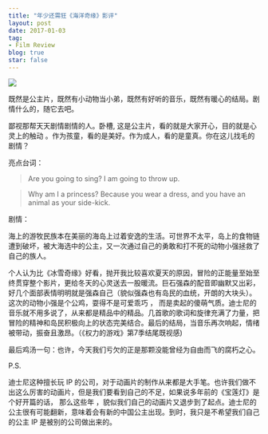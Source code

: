 ```yaml
---
title: "年少还需狂《海洋奇缘》影评"
layout: post
date: 2017-01-03
tag:
- Film Review
blog: true
star: false
---
```


<img src="{{site.url}}/assets/images/Moana.jpg" style="display:block; margin:0 auto;" />

既然是公主片，既然有小动物当小弟，既然有好听的音乐，既然有暖心的结局。剧情什么的，随它去吧。

鄙视那帮天天剧情剧情的人。卧槽, 这是公主片，看的就是大家开心，目的就是心灵上的触动 。作为孩童，看的是美好。作为成人，看的是童真。你在这儿找毛的剧情？

亮点台词：

> Are you going to sing? I am going to throw up.

> Why am I a princess? Because you wear a dress, and you have an animal as your side-kick.

剧情：

海上的游牧民族本在美丽的海岛上过着安逸的生活。可世界不太平，岛上的食物链遭到破坏，被大海选中的公主，又一次通过自己的勇敢和打不死的动物小强拯救了自己的族人。

个人认为比《冰雪奇缘》好看，抛开我比较喜欢夏天的原因，冒险的正能量至始至终贯穿整个影片，更给冬天的心灵送去一股暖流。巨石强森的配音即幽默又出彩，好几个面部表情明明就是强森自己（貌似强森也有岛民的血统，开朗的大块头）。这次的动物小强是个公鸡，耍得不是可爱乖巧 ，
而是卖起的傻萌气质。迪士尼的音乐就不用多说了，从来都是精品中的精品。几首歌的歌词和旋律充满了力量，把冒险的精神和岛民积极向上的状态完美结合。最后的结局，当音乐再次响起，情绪被带动，振奋且激昂。（《权力的游戏》第7季结尾既视感)

最后鸡汤一句：也许，今天我们亏欠的正是那颗没能曾经为自由而飞的腐朽之心。

P.S.

迪士尼这种擅长玩 IP 的公司，对于动画片的制作从来都是大手笔。也许我们做不出这么厉害的动画片，但是我们要看到自己的不足，如果说多年前的《宝莲灯》是个好开篇的话， 那么这些年 ，貌似我们自己的动画片又退步到了起点。迪士尼的公主很有可能翻新，意味着会有新的中国公主出现。到时，我只是不希望我们自己的公主 IP 是被别的公司做出来的。
